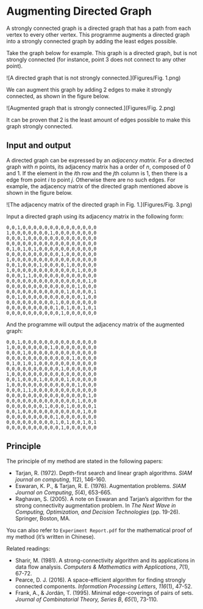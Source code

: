 # Augmenting Directed Graph

A strongly connected graph is a directed graph that has a path from each vertex to every other vertex. This programme augments a directed graph into a strongly connected graph by adding the least edges possible. 

Take the graph below for example. This graph is a directed graph, but is not strongly connected (for instance, point 3 does not connect to any other point). 

![A directed graph that is not strongly connected.](Figures/Fig. 1.png)

We can augment this graph by adding 2 edges to make it strongly connected, as shown in the figure below. 

![Augmented graph that is strongly connected.](Figures/Fig. 2.png)

It can be proven that 2 is the least amount of edges possible to make this graph strongly connected. 

## Input and output

A directed graph can be expressed by an *adjacency matrix*. For a directed graph with $n$ points, its adjacency matrix has a order of $n$, composed of 0 and 1. If the element in the $i\mathrm{th}$ row and the $j\mathrm{th}$ column is 1, then there is a edge from point $i$ to point $j$. Otherwise there are no such edges. For example, the adjacency matrix of the directed graph mentioned above is shown in the figure below. 

![The adjacency matrix of the directed graph in Fig. 1.](Figures/Fig. 3.png)

Input a directed graph using its adjacency matrix in the following form:

```
0,0,1,0,0,0,0,0,0,0,0,0,0,0,0,0,0
1,0,0,0,0,0,0,0,1,0,0,0,0,0,0,0,0
0,0,0,1,0,0,0,0,0,0,0,0,0,0,0,0,0
0,0,0,0,0,0,0,0,0,0,0,0,0,0,0,0,0
0,1,0,1,0,1,0,0,0,0,0,0,0,0,0,0,0
0,0,0,0,0,0,0,0,0,0,1,0,0,0,0,0,0
1,0,0,0,0,0,0,0,0,0,0,0,0,0,0,0,0
0,0,1,0,0,0,1,0,0,0,0,1,0,0,0,0,0
1,0,0,0,0,0,0,0,0,0,0,0,0,1,0,0,0
0,0,0,1,1,0,0,0,0,0,0,0,0,0,0,0,0
0,0,0,0,0,0,0,0,0,0,0,0,0,0,0,1,0
0,0,0,0,0,0,0,0,0,0,0,0,0,1,0,0,0
0,0,0,0,0,0,0,0,0,0,0,1,0,0,0,0,1
0,0,1,0,0,0,0,0,0,0,0,0,0,0,1,0,0
0,0,0,0,0,0,0,0,0,1,0,0,0,0,0,0,0
0,0,0,0,0,0,0,0,0,1,0,1,0,0,1,0,1
0,0,0,0,0,0,0,0,0,0,1,0,0,0,0,0,0
```

And the programme will output the adjacency matrix of the augmented graph:

```
0,0,1,0,0,0,0,0,0,0,0,0,0,0,0,0,0
1,0,0,0,0,0,0,0,1,0,0,0,0,0,0,0,0
0,0,0,1,0,0,0,0,0,0,0,0,0,0,0,0,0
0,0,0,0,0,0,0,0,0,0,0,0,1,0,0,0,0
0,1,0,1,0,1,0,0,0,0,0,0,0,0,0,0,0
0,0,0,0,0,0,0,0,0,0,1,0,0,0,0,0,0
1,0,0,0,0,0,0,0,0,0,0,0,0,0,0,0,0
0,0,1,0,0,0,1,0,0,0,0,1,0,0,0,0,0
1,0,0,0,0,0,0,0,0,0,0,0,0,1,0,0,0
0,0,0,1,1,0,0,0,0,0,0,0,0,0,0,0,0
0,0,0,0,0,0,0,0,0,0,0,0,0,0,0,1,0
0,0,0,0,0,0,0,0,0,0,0,0,0,1,0,0,0
0,0,0,0,0,0,0,1,0,0,0,1,0,0,0,0,1
0,0,1,0,0,0,0,0,0,0,0,0,0,0,1,0,0
0,0,0,0,0,0,0,0,0,1,0,0,0,0,0,0,0
0,0,0,0,0,0,0,0,0,1,0,1,0,0,1,0,1
0,0,0,0,0,0,0,0,0,0,1,0,0,0,0,0,0
```

## Principle

The principle of my method are stated in the following papers:

- Tarjan, R. (1972). Depth-first search and linear graph algorithms. *SIAM journal on computing*, *1*(2), 146-160.
- Eswaran, K. P., & Tarjan, R. E. (1976). Augmentation problems. *SIAM Journal on Computing*, *5*(4), 653-665.
- Raghavan, S. (2005). A note on Eswaran and Tarjan’s algorithm for the strong connectivity augmentation problem. In *The Next Wave in Computing, Optimization, and Decision Technologies* (pp. 19-26). Springer, Boston, MA.

You can also refer to ```Experiment Report.pdf``` for the mathematical proof of my method (it’s written in Chinese). 

Related readings:

- Sharir, M. (1981). A strong-connectivity algorithm and its applications in data flow analysis. *Computers & Mathematics with Applications*, *7*(1), 67-72.
- Pearce, D. J. (2016). A space-efficient algorithm for finding strongly connected components. *Information Processing Letters*, *116*(1), 47-52.
- Frank, A., & Jordán, T. (1995). Minimal edge-coverings of pairs of sets. *Journal of Combinatorial Theory, Series B*, *65*(1), 73-110.
